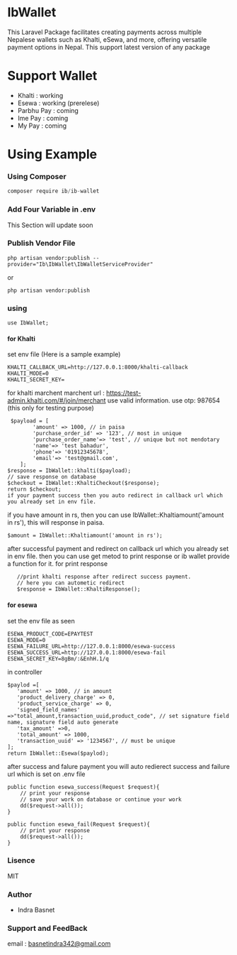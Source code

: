 # IbWallet

This Laravel Package facilitates creating payments across multiple Nepalese wallets such as Khalti, eSewa, and more, offering versatile payment options in Nepal.
This support latest version of any package


# Support Wallet
- Khalti : working
- Esewa : working (prerelese)
- Parbhu Pay : coming
- Ime Pay : coming
- My Pay : coming

# Using Example

### Using Composer

```javascript
composer require ib/ib-wallet
```

### Add Four Variable in .env

This Section will update soon

### Publish Vendor File
```
php artisan vendor:publish --provider="Ib\IbWallet\IbWalletServiceProvider"
```
or 
```
php artisan vendor:publish
```
### using

```
use IbWallet;
```
#### for Khalti

set env file (Here is a sample example)
```
KHALTI_CALLBACK_URL=http://127.0.0.1:8000/khalti-callback 
KHALTI_MODE=0
KHALTI_SECRET_KEY=

```
for khalti marchent 
marchent url : https://test-admin.khalti.com/#/join/merchant
use valid information.
use otp: 987654  (this only for testing purpose)

```
 $payload = [
        'amount' => 1000, // in paisa
        'purchase_order_id' => '123', // most in unique
        'purchase_order_name'=> 'test', // unique but not mendotary
        'name'=> 'test bahadur', 
        'phone'=> '01912345678',
        'email'=> 'test@gmail.com',
    ];
$response = IbWallet::khalti($payload);
// save response on database
$checkout = IbWallet::KhaltiCheckout($response);
return $checkout;
if your payment success then you auto redirect in callback url which you already set in env file.
```
 if you have amount in rs, then you can use IbWallet::Khaltiamount('amount in rs'), this will response in paisa.

 ```
 $amount = IbWallet::Khaltiamount('amount in rs');
 ```
 after successful payment and redirect on callback url which you already set in env file.
 then you can use get metod to print response or ib wallet provide a function for it.
 for print response
 ```
    //print khalti response after redirect success payment. 
    // here you can autometic redirect
    $response = IbWallet::KhaltiResponse();
 ```

 #### for esewa
 set the env file as seen
 ```
ESEWA_PRODUCT_CODE=EPAYTEST
ESEWA_MODE=0
ESEWA_FAILURE_URL=http://127.0.0.1:8000/esewa-success
ESEWA_SUCCESS_URL=http://127.0.0.1:8000/esewa-fail
ESEWA_SECRET_KEY=8gBm/:&EnhH.1/q
 ```

 in controller
 ``` 
 $paylod =[
    'amount' => 1000, // in amount 
    'product_delivery_charge' => 0,
    'product_service_charge' => 0,
    'signed_field_names' =>"total_amount,transaction_uuid,product_code", // set signature field name, signature field auto generate
    'tax_amount' =>0,
    'total_amount' => 1000,
    'transaction_uuid' => '1234567', // must be unique
];
return IbWallet::Esewa($paylod);

```
after success and falure payment you will auto redierect success and failure url which is set on .env file
```
public function esewa_success(Request $request){
    // print your response
    // save your work on database or continue your work
    dd($request->all());
}

public function esewa_fail(Request $request){
    // print your response
    dd($request->all());
}

```
### Lisence
MIT

### Author
- Indra Basnet

### Support and FeedBack
email : basnetindra342@gmail.com

